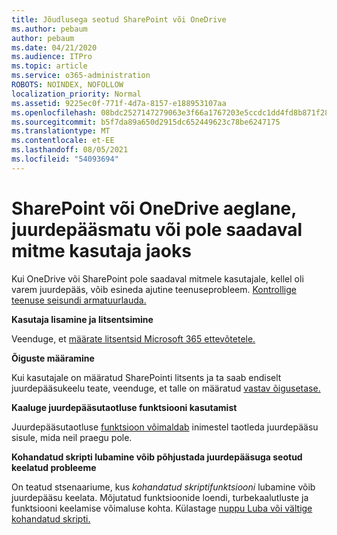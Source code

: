 ```yaml
---
title: Jõudlusega seotud SharePoint või OneDrive
ms.author: pebaum
author: pebaum
ms.date: 04/21/2020
ms.audience: ITPro
ms.topic: article
ms.service: o365-administration
ROBOTS: NOINDEX, NOFOLLOW
localization_priority: Normal
ms.assetid: 9225ec0f-771f-4d7a-8157-e188953107aa
ms.openlocfilehash: 08bdc2527147279063e3f66a1767203e5ccdc1dd4fd8b871f2800d3f71b9a233
ms.sourcegitcommit: b5f7da89a650d2915dc652449623c78be6247175
ms.translationtype: MT
ms.contentlocale: et-EE
ms.lasthandoff: 08/05/2021
ms.locfileid: "54093694"
---
```

# <a name="sharepoint-or-onedrive-slow-inaccessible-or-unavailable-for-multiple-users"></a>SharePoint või OneDrive aeglane, juurdepääsmatu või pole saadaval mitme kasutaja jaoks

Kui OneDrive või SharePoint pole saadaval mitmele kasutajale, kellel oli varem juurdepääs, võib esineda ajutine teenuseprobleem. [Kontrollige teenuse seisundi armatuurlauda.](https://portal.office.com/adminportal/home#/servicehealth)

**Kasutaja lisamine ja litsentsimine**

Veenduge, et [määrate litsentsid Microsoft 365 ettevõtetele.](https://docs.microsoft.com/microsoft-365/admin/add-users/add-users)


**Õiguste määramine**

Kui kasutajale on määratud SharePointi litsents ja ta saab endiselt juurdepääsukeelu teate, veenduge, et talle on määratud [vastav õigusetase.](https://docs.microsoft.com/sharepoint/understanding-permission-levels)

**Kaaluge juurdepääsutaotluse funktsiooni kasutamist**

Juurdepääsutaotluse [funktsioon võimaldab](https://support.office.com/article/Set-up-and-manage-access-requests-94B26E0B-2822-49D4-929A-8455698654B3) inimestel taotleda juurdepääsu sisule, mida neil praegu pole.

**Kohandatud skripti lubamine võib põhjustada juurdepääsuga seotud keelatud probleeme**

On teatud stsenaariume, kus *kohandatud skriptifunktsiooni* lubamine võib juurdepääsu keelata. Mõjutatud funktsioonide loendi, turbekaalutluste ja funktsiooni keelamise võimaluse kohta. Külastage [nuppu Luba või vältige kohandatud skripti.](https://docs.microsoft.com/sharepoint/allow-or-prevent-custom-script)

